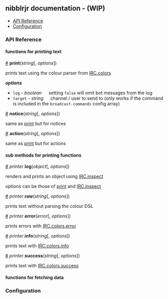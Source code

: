 ## nibblrjr documentation - (WIP)

* [API Reference](#api-reference)
* [Configuration](#configuration)

### API Reference

#### functions for printing text

<a name="print" href="#print">#</a> <b>print</b>(<i>string</i>[, <i>options</i>])

prints text using the colour parser from <a href="#IRC-colors">IRC.colors</a>

**_options_**

* `log` - _boolean_ &emsp; setting `false` will omit bot messages from the log
* `target` - _string_ &emsp; channel / user to send to (only works if the command is included in the `broadcast-commands` config array)

<a name="notice" href="#notice">#</a> <b>notice</b>(<i>string</i>[, <i>options</i>])

same as <a href="#print">print</a> but for notices

<a name="action" href="#action">#</a> <b>action</b>(<i>string</i>[, <i>options</i>])

same as <a href="#print">print</a> but for actions

#### sub methods for printing functions

<a name="log" href="#log">#</a> <i>printer</i>.<b>log</b>(<i>object</i>[, <i>options</i>])

renders and prints an object using <a href="#IRC-inspect">IRC.inspect</a>

options can be those of <a href="#print">print</a> and <a href="#IRC-inspect">IRC.inspect</a>

<a name="raw" href="#raw">#</a> <i>printer</i>.<b>raw</b>(<i>string</i>[, <i>options</i>])

prints text without parsing the colour DSL

<a name="error" href="#error">#</a> <i>printer</i>.<b>error</b>(<i>error</i>[, <i>options</i>])

prints errors with <a href="IRC-colors-error">IRC.colors.error</a>

<a name="info" href="#info">#</a> <i>printer</i>.<b>info</b>(<i>string</i>[, <i>options</i>])

prints text with <a href="IRC-colors-info">IRC.colors.info</a>

<a name="success" href="#success">#</a> <i>printer</i>.<b>success</b>(<i>string</i>[, <i>options</i>])

prints text with <a href="IRC-colors-success">IRC.colors.success</a>

#### functions for fetching data



### Configuration
